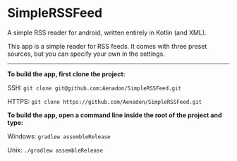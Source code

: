 # SimpleRSSFeed
A simple RSS reader for android, written entirely in Kotlin (and XML).

This app is a simple reader for RSS feeds. It comes with three preset sources, but you can specify your own in the settings.

---
**To build the app, first clone the project:**

SSH: `git clone git@github.com:Aenadon/SimpleRSSFeed.git`

HTTPS: `git clone https://github.com/Aenadon/SimpleRSSFeed.git`

**To build the app, open a command line inside the root of the project and type:**

Windows: `gradlew assembleRelease`

Unix: `./gradlew assembleRelease`
